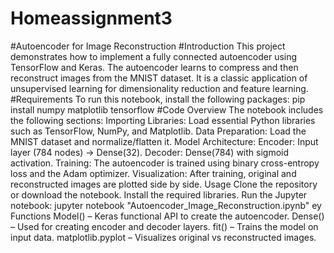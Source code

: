 # Homeassignment3
#Autoencoder for Image Reconstruction
#Introduction
This project demonstrates how to implement a fully connected autoencoder using TensorFlow and Keras. The autoencoder learns to compress and then reconstruct images from the MNIST dataset. It is a classic application of unsupervised learning for dimensionality reduction and feature learning.
#Requirements
To run this notebook, install the following packages:
pip install numpy matplotlib tensorflow
#Code Overview
The notebook includes the following sections:
Importing Libraries: Load essential Python libraries such as TensorFlow, NumPy, and Matplotlib.
Data Preparation: Load the MNIST dataset and normalize/flatten it.
Model Architecture:
Encoder: Input layer (784 nodes) → Dense(32).
Decoder: Dense(784) with sigmoid activation.
Training: The autoencoder is trained using binary cross-entropy loss and the Adam optimizer.
Visualization: After training, original and reconstructed images are plotted side by side.
Usage
Clone the repository or download the notebook.
Install the required libraries.
Run the Jupyter notebook:
jupyter notebook "Autoencoder_Image_Reconstruction.ipynb"
ey Functions
Model() – Keras functional API to create the autoencoder.
Dense() – Used for creating encoder and decoder layers.
fit() – Trains the model on input data.
matplotlib.pyplot – Visualizes original vs reconstructed images.
